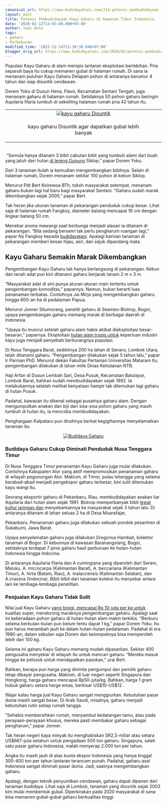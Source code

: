 ```yaml
---
canonical_url: https://www.budidayatani.com/214-potensi-pembudidayaan
layout: post
title: Potensi Pembudidayaan Kayu Gaharu di Kawasan Timur Indonesia
date: '2020-02-12T14:03:00.000+07:00'
author: Yudi Anto
tags:
- gaharu
- Perkebunan
modified_time: '2022-12-14T12:30:30.648+07:00'
blogger_orig_url: https://www.budidayatani.com/2020/02/potensi-pembudidayaan-kayu-gaharu-di.html
---
```


<p>Populasi Kayu Gaharu di alam menipis lantaran eksploitasi berlebihan. Pria separuh baya itu cukup memanen gubal di halaman rumah. Di sana ia menanam puluhan Kayu Gaharu Delapan pohon di antaranya berumur 4 tahun dan siap disuntik cendawan.</p><p>Dorem Yoku di Dusun Hena, Flavo, Kecamatan Sentani Tengah, juga menanam gaharu di halaman rumah. Setidaknya 50 pohon gaharu beringin Aquilaria filaria tumbuh di sekeliling halaman rumah pria 42 tahun itu.&nbsp;</p><p><table align="center" cellpadding="0" cellspacing="0" style="margin-left: auto; margin-right: auto;"><tbody><tr><td style="text-align: center;"><a href="https://blogger.googleusercontent.com/img/b/R29vZ2xl/AVvXsEhI4ROANGRgeo7de_iIxVXE6dj2_rP-H0nCP91z2C72IkejDHzGJrR8NsVkfiPr9EY-8a_AqDBIJCSzH1Q6OzMwpj0rEZNpKpG9YVLPwH5ssKXULW81Io0hXX5PazphWMVthhBLxVPsamFf/s499/gaharu_1280x640-768x384.jpg" style="margin-left: auto; margin-right: auto;"><img alt="kayu gaharu Disuntik" border="0" data-original-height="250" data-original-width="499" src="https://blogger.googleusercontent.com/img/b/R29vZ2xl/AVvXsEhI4ROANGRgeo7de_iIxVXE6dj2_rP-H0nCP91z2C72IkejDHzGJrR8NsVkfiPr9EY-8a_AqDBIJCSzH1Q6OzMwpj0rEZNpKpG9YVLPwH5ssKXULW81Io0hXX5PazphWMVthhBLxVPsamFf/s16000/gaharu_1280x640-768x384.jpg" title="kayu gaharu Disuntik" /></a></td></tr><tr><td style="text-align: center;"><figure aria-describedby="caption-attachment-565"><figcaption>kayu gaharu Disuntik agar dapatkan gubal lebih banyak</figcaption></figure></td></tr></tbody></table><br />&nbsp;“Semula hanya ditanam 3 bibit cabutan bibit yang tumbuh alami dari buah yang jatuh dari hutan <a data-wpil-post-to-="data-wpil-post-to-" href="https://www.budidayatani.com/2019/07/icip-icip-manisnya-naga-merah-di-kaki.html" style="width: auto;">di lereng Gunung</a> Siklop,” papar Dorem Yoku.</p><p>Dari 3 tanaman itulah ia kemudian mengembangkan bibitnya. Selain di halaman rumah, Dorem menanam sekitar 100 pohon di kebun Siklop.</p><p>Menurut Pdt Bert Koirewoa BTh, tokoh masyarakat setempat, menanam gaharu bukan lagi hal baru bagi masyarakat Sentani. “Gaharu sudah marak dikembangkan sejak 2000,” papar Bert.&nbsp;</p><p>Tak heran jika ukuran tanaman di pekarangan penduduk cukup besar. Lihat saja di halaman rumah Fangkoy, diameter batang mencapai 16 cm dengan lingkar batang 50 cm.</p><p>Menebar aroma mewangi saat berbunga menjadi alasan ia ditanam di pekarangan. “Bila sedang bersemi tak perlu pengharum ruangan lagi,” papar Ny Fangkoy kepada <a href="http://budidayatani.com">budidayatani</a>. Apalagi barisan tanaman di pekarangan memberi kesan hijau, asri, dan sejuk dipandang mata.</p><h2 style="text-align: left;">Kayu Gaharu Semakin Marak Dikembangkan<br /></h2><p>Pengembangan Kayu Gaharu tak hanya berlangsung di pekarangan. Kebun dan tanah adat pun kini ditanami gaharu berjarak tanam 2 m x 3 m.&nbsp;</p><p>“Masyarakat adat di sini punya aturan-aturan main tertentu untuk pengembangan komoditas,” paparnya. Namun, bukan berarti luas penanaman terbatas. Contohnya Jai Mirja yang mengembangkan gaharu hingga 600-an ha di pedalaman Papua.</p><p>Menurut Jonner Situmorang, peneliti gaharu di Seameo-Biotrop, Bogor, upaya pengembangan gaharu memang marak di berbagai daerah di Indonesia.&nbsp;</p><p>“Upaya itu muncul setelah gaharu alam habis akibat dieksploitasi besar-besaran,” paparnya. Eksploitasi <a data-wpil-post-to-="data-wpil-post-to-" href="https://www.budidayatani.com/2019/05/pelestarian-hutan-untuk-anak-cucu.html" style="width: auto;">hutan alam tropis untuk</a> keperluan industri kayu juga menjadi penyebab berkurangnya populasi.</p><p>Di Nusa Tenggara Barat, sedikitnya 200 ha lahan di Senaru, Lombok Utara, telah ditanami gaharu. “Pengembangan dilakukan sejak 5 tahun lalu,” papar Ir Parman PhD. Menurut dekan Fakultas Pertanian Universitas Mataram itu, pengembangan dilakukan di lahan milik Dinas Kehutanan NTB.</p><p>Haji Arfan di Dusun Lembah Sari, Desa Pusuk, Kecamatan Batulayar, Lombok Barat, bahkan sudah membudidayakan sejak 1992. Ia melakukannya setelah melihat kenyataan hampir tak ditemukan lagi gaharu di hutan Pusuk.&nbsp;</p><p>Padahal, kawasan itu dikenal sebagai pusatnya gaharu alam. Dengan mengumpulkan anakan dan biji dari sisa-sisa pohon gaharu yang masih tumbuh di hutan itu, ia mencoba membudidayakan.</p><p>Penghargaan Kalpataru pun diraihnya berkat kegigihannya menyelamatkan tanaman itu.</p><div style="clear: both; text-align: center;"><a href="https://blogger.googleusercontent.com/img/b/R29vZ2xl/AVvXsEgVd9uboJMn1iriNFrpbP1qLxoIb2KzLccZmHFREjoVhDaDxPademhWUsuy8VHaAnusVjIAZvwt9tvS9T6nMX1_9CwtO3WokHTOvIWZkQzaOaYdv0rou3VInj-vDTubFse94yUtAbr1rpDe/s448/gaharu_1280x767.jpg" style="margin-left: 1em; margin-right: 1em;"><img alt="Budidaya Gaharu" border="0" data-original-height="268" data-original-width="448" src="https://blogger.googleusercontent.com/img/b/R29vZ2xl/AVvXsEgVd9uboJMn1iriNFrpbP1qLxoIb2KzLccZmHFREjoVhDaDxPademhWUsuy8VHaAnusVjIAZvwt9tvS9T6nMX1_9CwtO3WokHTOvIWZkQzaOaYdv0rou3VInj-vDTubFse94yUtAbr1rpDe/s16000/gaharu_1280x767.jpg" title="Gaharu" /></a></div><p></p><figure aria-describedby="caption-attachment-565" style="width: 444px;"><figcaption></figcaption></figure><h3>Budidaya Gaharu Cukup Diminati Penduduk Nusa Tenggara Timur</h3><p>Di Nusa Tenggara Timur penanaman Kayu Gaharu juga mulai dilakukan. Contohnya Kabupaten Alor yang aktif mempromosikan penanaman gaharu di wilayah pegunungan Alor. Maklum, di Timor, pulau tetangga yang selama berabad-abad menjadi pengekspor gaharu terbesar, kini sulit ditemukan kayu wangi itu.</p><p>Seorang eksportir gaharu di Pekanbaru, Riau, membudidayakan anakan liar Aquilaria dari hutan alam sejak 1991. Biotrop memperbanyak bibit <a data-wpil-post-to-="data-wpil-post-to-" href="https://www.budidayatani.com/2019/07/raup-untung-berlipat-lewat-bisnis-dan.html" style="width: auto;">lewat kultur jaringan dan</a> menyebarkannya ke masyarakat sejak 3 tahun lalu. Di antaranya ditanam di lahan seluas 2 ha di Desa Muarafajar,</p><p>Pekanbaru. Penanaman gaharu juga dilakukan sebuah pondok pesantren di Sukabumi, Jawa Barat.</p><p>Upaya penyelamatan gaharu juga dilakukan Gregorius Hambali, kolektor tanaman di Bogor. Di kebunnya di kawasan Baranangsiang, Bogor, setidaknya terdapat 7 jenis gaharu hasil perburuan ke hutan-hutan Indonesia hingga Indocina.&nbsp;</p><p>Di antaranya Aquilaria filaria dan A cumingiana yang diperoleh dari Seram, Maluku, A. microcarpa (Kalimantan Barat), A. beccariana (Kalimantan Timur), A. hirta (Batam, Riau), A. malaccensis (Kalimantan Selatan), dan A.crassna (Indocina). Bibit-bibit dari tanaman koleksi itu menyebar antara lain ke lembaga-lembaga penelitian.</p><h3>Penjualan Kayu Gaharu Tidak Sulit<br /></h3><p>Nilai jual Kayu Gaharu <a data-wpil-post-to-="data-wpil-post-to-" href="https://www.budidayatani.com/2019/06/teknik-pemupukan-untuk-memperoleh-hasil.html" style="width: auto;">yang tinggi, mencapai Rp 10-juta per kg untuk</a> kualitas super, mendorong maraknya pengembangan gaharu. Apalagi saat ini keberadaan pohon gaharu di hutan-hutan alam makin terkikis. “Berburu selama berbulan-bulan pun belum tentu dapat 1 kg,” papar Dorem Yoku. Itu pun harus merambah jauh ke dalam hutan-hutan pedalaman. Padahal di era 1990-an, dalam sebulan saja Dorem dan kelompoknya bisa memperoleh lebih dari 100 kg.</p><p>Selama ini gaharu Kayu Gaharu memang mudah dipasarkan. Sekitar 400 pengusaha menyebar di wilayah itu untuk mencari gaharu. “Mereka masuk hingga ke pelosok untuk mendapatkan pasokan,” urai Bert.&nbsp;</p><p>Bahkan, berapa pun harga yang diminta pengumpul dan pemilik gaharu tetap dibayar pengusaha. Maklum, di luar negeri seperti Singapura dan Hongkong, harga gaharu mencapai Rp50-juta/kg. Bahkan, harga 1 gram bubuk gaharu setara harga emas, berkisar US$10-US$12 .</p><p>Wajar kalau harga jual Kayu Gaharu sangat menggiurkan. Kebutuhan pasar dunia masih sangat besar. Di Arab Saudi, misalnya, gaharu menjadi kebutuhan rutin setiap rumah tangga.&nbsp;</p><p>“Sehabis membersihkan rumah, menyambut kedatangan tamu, atau pada perayaan-perayaan khusus, mereka pasti membakar gaharu sebagai pengharum,” papar Jonner.</p><p>Tak heran negeri kaya minyak itu menghabiskan SR2,5-miliar atau setara US$667-juta setahun untuk pengadaan 500 ton gaharu. Singapura, salah satu pasar gaharu Indonesia, malah menyerap 2.000 ton per tahun.</p><p>Angka itu masih jauh di atas kuota ekspor Indonesia yang hanya tinggal 300-400 ton per tahun lantaran terancam punah. Padahal, gaharu asal Indonesia sangat diminati pasar dunia. Jadi, saatnya mengembangkan gaharu.&nbsp;</p><p>Apalagi, dengan teknik penyuntikan cendawan, gaharu dapat dipanen dari tanaman budidaya. Lihat saja di Lombok, tanaman yang disuntik sejak 2003 kini mulai membentuk gubal. Diperkirakan pada 2020 masyarakat di sana bisa memanen gubal-gubal gaharu berkualitas tinggi.</p>